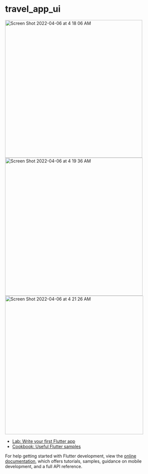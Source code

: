 # travel_app_ui

<img width="449" alt="Screen Shot 2022-04-06 at 4 18 06 AM" src="https://user-images.githubusercontent.com/32479488/161891118-f452c25c-22f1-4c55-a272-26b51f9efed0.png">
<img width="450" alt="Screen Shot 2022-04-06 at 4 19 36 AM" src="https://user-images.githubusercontent.com/32479488/161891138-d17e8c2e-9f57-4a7e-b158-a2147caa937b.png">
<img width="452" alt="Screen Shot 2022-04-06 at 4 21 26 AM" src="https://user-images.githubusercontent.com/32479488/161891165-e2dd5d0b-7a16-409b-95a6-6b927304f2ec.png">



- [Lab: Write your first Flutter app](https://docs.flutter.dev/get-started/codelab)
- [Cookbook: Useful Flutter samples](https://docs.flutter.dev/cookbook)

For help getting started with Flutter development, view the
[online documentation](https://docs.flutter.dev/), which offers tutorials,
samples, guidance on mobile development, and a full API reference.
